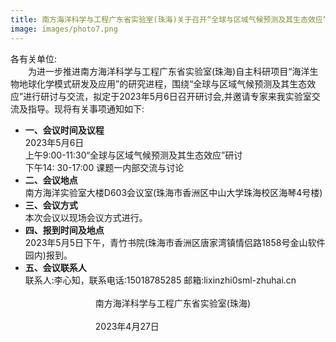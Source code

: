 ```yaml
---
title: 南方海洋科学与工程广东省实验室(珠海)关于召开“全球与区域气候预测及其生态效应”研讨会通知
image: images/photo7.png
---
```

各有关单位:  
&emsp;&emsp;为进一步推进南方海洋科学与工程广东省实验室(珠海)自主科研项目“海洋生物地球化学模式研发及应用”的研究进程，围绕“全球与区域气候预测及其生态效应”进行研讨与交流，拟定于2023年5月6日召开研讨会,并邀请专家来我实验室交流及指导。现将有关事项通知如下:
- **一、会议时间及议程**  
2023年5月6日  
上午9:00-11:30“全球与区域气候预测及其生态效应”研讨  
下午14: 30-17:00 课题一内部交流与讨论  
- **二、会议地点**  
南方海洋实验室大楼D603会议室(珠海市香洲区中山大学珠海校区海琴4号楼)
- **三、会议方式**  
本次会议以现场会议方式进行。
- **四、报到时间及地点**  
2023年5月5日下午，青竹书院(珠海市香洲区唐家湾镇情侣路1858号金山软件园内)报到。
- **五、会议联系人**  
联系人:李心知，联系电话:15018785285
邮箱:lixinzhi0sml-zhuhai.cn  
&emsp;&emsp;&emsp;&emsp;&emsp;&emsp;&emsp;&emsp;&emsp;&emsp;&emsp;&emsp;&emsp;&emsp;&emsp;&emsp;&emsp;&emsp;&emsp;&emsp;&emsp;&emsp;&emsp;&emsp;&emsp;&emsp;&emsp;&emsp;&emsp;&emsp;&emsp;&emsp;&emsp;&emsp;&emsp;&emsp;&emsp;&emsp;&emsp;&emsp;&emsp;&emsp;南方海洋科学与工程广东省实验室(珠海)  
&emsp;&emsp;&emsp;&emsp;&emsp;&emsp;&emsp;&emsp;&emsp;&emsp;&emsp;&emsp;&emsp;&emsp;&emsp;&emsp;&emsp;&emsp;&emsp;&emsp;&emsp;&emsp;&emsp;&emsp;&emsp;&emsp;&emsp;&emsp;&emsp;&emsp;&emsp;&emsp;&emsp;&emsp;&emsp;&emsp;&emsp;&emsp;&emsp;&emsp;&emsp;&emsp;2023年4月27日